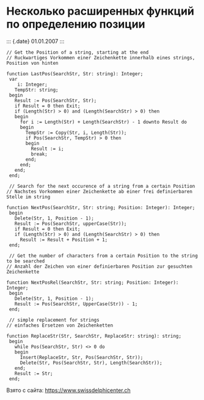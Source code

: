 Несколько расширенных функций по определению позиции
====================================================

::: {.date}
01.01.2007
:::

    // Get the Position of a string, starting at the end 
    // Ruckwartiges Vorkommen einer Zeichenkette innerhalb eines strings, Position von hinten 
     
    function LastPos(SearchStr, Str: string): Integer;
     var
        i: Integer;
       TempStr: string;
     begin
       Result := Pos(SearchStr, Str);
       if Result = 0 then Exit;
       if (Length(Str) > 0) and (Length(SearchStr) > 0) then
       begin
         for i := Length(Str) + Length(SearchStr) - 1 downto Result do
         begin
           TempStr := Copy(Str, i, Length(Str));
           if Pos(SearchStr, TempStr) > 0 then
           begin
             Result := i;
             break;
           end;
         end;
       end;
     end;
     
     // Search for the next occurence of a string from a certain Position 
    // Nachstes Vorkommen einer Zeichenkette ab einer frei definierbaren Stelle im string 
     
    function NextPos(SearchStr, Str: string; Position: Integer): Integer;
     begin
       Delete(Str, 1, Position - 1);
       Result := Pos(SearchStr, upperCase(Str));
       if Result = 0 then Exit;
       if (Length(Str) > 0) and (Length(SearchStr) > 0) then
         Result := Result + Position + 1;
     end;
     
     // Get the number of characters from a certain Position to the string to be searched 
    // Anzahl der Zeichen von einer definierbaren Position zur gesuchten Zeichenkette 
     
    function NextPosRel(SearchStr, Str: string; Position: Integer): Integer;
     begin
       Delete(Str, 1, Position - 1);
       Result := Pos(SearchStr, UpperCase(Str)) - 1;
     end;
     
     // simple replacement for strings 
    // einfaches Ersetzen von Zeichenketten 
     
    function ReplaceStr(Str, SearchStr, ReplaceStr: string): string;
     begin
       while Pos(SearchStr, Str) <> 0 do
       begin
         Insert(ReplaceStr, Str, Pos(SearchStr, Str));
         Delete(Str, Pos(SearchStr, Str), Length(SearchStr));
       end;
       Result := Str;
     end;

Взято с сайта: <https://www.swissdelphicenter.ch>

 
